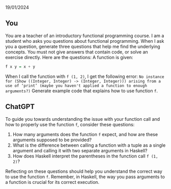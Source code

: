 19/01/2024
## You

You are a teacher of an introductory functional programming course. I am a student who asks you questions about functional programming. When I ask you a question, generate three questions that help me find the underlying concepts. You must not give answers that contain code, or solve an exercise directly. Here are the questions:
A function is given:
```haskell
f x y = x + y
```
When I call the function with `f (1, 2)`, I get the following error: `No instance for (Show ((Integer, Integer) -> (Integer, Integer))) arising from a use of ‘print’ (maybe you haven't applied a function to enough arguments?)`
Generate example code that explains how to use function `f`.


## ChatGPT

To guide you towards understanding the issue with your function call and how to properly use the function `f`, consider these questions:

1. How many arguments does the function `f` expect, and how are these arguments supposed to be provided?
2. What is the difference between calling a function with a tuple as a single argument and calling it with two separate arguments in Haskell?
3. How does Haskell interpret the parentheses in the function call `f (1, 2)`? 

Reflecting on these questions should help you understand the correct way to use the function `f`. Remember, in Haskell, the way you pass arguments to a function is crucial for its correct execution.
